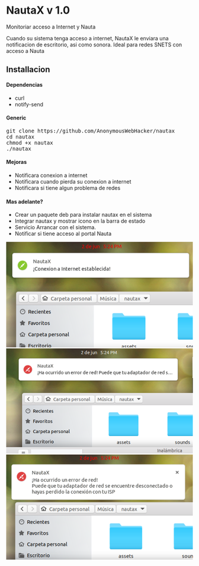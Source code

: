 # NautaX v 1.0

Monitoriar acceso a Internet y Nauta

Cuando su sistema tenga acceso a internet, NautaX le enviara una notificacion de escritorio, asi como sonora.
Ideal para redes SNETS con acceso a Nauta

## Installacion
#### Dependencias
* curl
* notify-send
#### Generic
<pre>
git clone https://github.com/AnonymousWebHacker/nautax
cd nautax
chmod +x nautax
./nautax
</pre>

#### Mejoras
* Notificara conexion a internet
* Notificara cuando pierda su conexion a internet
* Notificara si tiene algun problema de redes

#### Mas adelante?
* Crear un paquete deb para instalar nautax en el sistema
* Integrar nautax y mostrar icono en la barra de estado
* Servicio Arrancar con el sistema.
* Notificar si tiene acceso al portal Nauta


![](screenshot/screenshot-online.png)
![](screenshot/screenshot-error.png)
![](screenshot/screenshot-error-extended.png)
